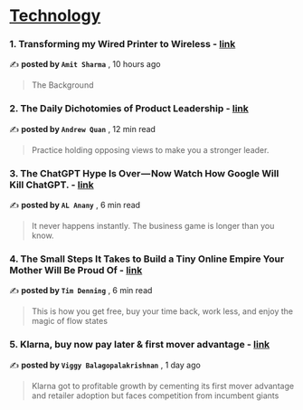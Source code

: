 
<h1><a href=https://medium.com/tag/technology/recommended target="_blank" rel="noopener noreferrer">Technology</a></h1>
<h3>1. Transforming my Wired Printer to Wireless - <a href=https://medium.com/@amit.sharma.hyd/transforming-my-wired-printer-to-wireless-229a36e3414c?source=tag_recommended_feed---------0-84----------technology----------c1b83b85_e5b4_4a89_91be_53ad1226cb46------- target="_blank" rel="noopener noreferrer">link</a></h3>

✍️ **posted by `Amit Sharma`** <date> , 10 hours ago</date>

<blockquote>The Background</blockquote>

<h3>2. The Daily Dichotomies of Product Leadership - <a href=https://medium.com/managing-digital-products/the-daily-dichotomies-of-product-leadership-19921d0ed5a7?source=tag_recommended_feed---------1-107----------technology----------c1b83b85_e5b4_4a89_91be_53ad1226cb46------- target="_blank" rel="noopener noreferrer">link</a></h3>

✍️ **posted by `Andrew Quan`** <date> , 12 min read</date>

<blockquote>Practice holding opposing views to make you a stronger leader.</blockquote>

<h3>3. The ChatGPT Hype Is Over — Now Watch How Google Will Kill ChatGPT. - <a href=https://medium.com/@alanany/the-chatgpt-hype-is-over-now-watch-how-google-will-kill-chatgpt-426d5e3f7d05?source=tag_recommended_feed---------2-85----------technology----------c1b83b85_e5b4_4a89_91be_53ad1226cb46------- target="_blank" rel="noopener noreferrer">link</a></h3>

✍️ **posted by `AL Anany`** <date> , 6 min read</date>

<blockquote>It never happens instantly. The business game is longer than you know.</blockquote>

<h3>4. The Small Steps It Takes to Build a Tiny Online Empire Your Mother Will Be Proud Of - <a href=https://medium.com/swlh/the-small-steps-it-takes-to-build-a-tiny-online-empire-your-mother-will-be-proud-of-88420f599537?source=tag_recommended_feed---------3-84----------technology----------c1b83b85_e5b4_4a89_91be_53ad1226cb46------- target="_blank" rel="noopener noreferrer">link</a></h3>

✍️ **posted by `Tim Denning`** <date> , 6 min read</date>

<blockquote>This is how you get free, buy your time back, work less, and enjoy the magic of flow states</blockquote>

<h3>5. Klarna, buy now pay later & first mover advantage - <a href=https://medium.com/user-experience-design-1/klarna-buy-now-pay-later-first-mover-advantage-2b8b9343f953?source=tag_recommended_feed---------4-107----------technology----------c1b83b85_e5b4_4a89_91be_53ad1226cb46------- target="_blank" rel="noopener noreferrer">link</a></h3>

✍️ **posted by `Viggy Balagopalakrishnan`** <date> , 1 day ago</date>

<blockquote>Klarna got to profitable growth by cementing its first mover advantage and retailer adoption but faces competition from incumbent giants</blockquote>

